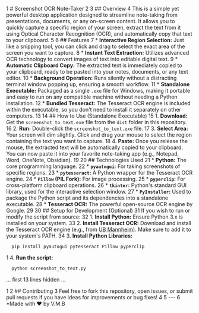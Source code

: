 1 # Screenshot OCR Note-Taker
    2
    3 ## Overview
    4 This is a simple yet powerful desktop application designed to streamline
      note-taking from presentations, documents, or any on-screen content. It allows
      you to quickly capture a specific region of your screen, extract the text from
      it using Optical Character Recognition (OCR), and automatically copy that text
      to your clipboard.
    5
    6 ## Features
    7 *   **Interactive Region Selection:** Just like a snipping tool, you can click
      and drag to select the exact area of the screen you want to capture.
    8 *   **Instant Text Extraction:** Utilizes advanced OCR technology to convert
      images of text into editable digital text.
    9 *   **Automatic Clipboard Copy:** The extracted text is immediately copied to
      your clipboard, ready to be pasted into your notes, documents, or any text
      editor.
   10 *   **Background Operation:** Runs silently without a distracting terminal
      window popping up, ensuring a smooth workflow.
   11 *   **Standalone Executable:** Packaged as a single `.exe` file for Windows,
      making it portable and easy to run on any compatible machine without needing a
      Python installation.
   12 *   **Bundled Tesseract:** The Tesseract OCR engine is included within the
      executable, so you don't need to install it separately on other computers.
   13
   14 ## How to Use (Standalone Executable)
   15 1.  **Download:** Get the `screenshot_to_text.exe` file from the `dist` folder
      in this repository.
   16 2.  **Run:** Double-click the `screenshot_to_text.exe` file.
   17 3.  **Select Area:** Your screen will dim slightly. Click and drag your mouse
      to select the region containing the text you want to capture.
   18 4.  **Paste:** Once you release the mouse, the extracted text will be
      automatically copied to your clipboard. You can now paste it into your favorite
      note-taking app (e.g., Notepad, Word, OneNote, Obsidian).
   19
   20 ## Technologies Used
   21 *   **Python:** The core programming language.
   22 *   **`pyautogui`:** For taking screenshots of specific regions.
   23 *   **`pytesseract`:** A Python wrapper for the Tesseract OCR engine.
   24 *   **`Pillow` (PIL Fork):** For image processing.
   25 *   **`pyperclip`:** For cross-platform clipboard operations.
   26 *   **`tkinter`:** Python's standard GUI library, used for the interactive
      selection window.
   27 *   **`PyInstaller`:** Used to package the Python script and its dependencies
      into a standalone executable.
   28 *   **Tesseract OCR:** The powerful open-source OCR engine by Google.
   29
   30 ## Setup for Development (Optional)
   31 If you wish to run or modify the script from source:
   32 1.  **Install Python:** Ensure Python 3.x is installed on your system.
   33 2.  **Install Tesseract OCR:** Download and install the Tesseract OCR engine
      (e.g., from [UB Mannheim](https://github.com/UB-Mannheim/tesseract/wiki)). Make
      sure to add it to your system's PATH.
   34 3.  **Install Python Libraries:**

      pip install pyautogui pytesseract Pillow pyperclip

   1 4.  **Run the script:**

      python screenshot_to_text.py


   ... first 13 lines hidden ...

   1
   2 ## Contributing
   3 Feel free to fork this repository, open issues, or submit pull requests if you
     have ideas for improvements or bug fixes!
   4
   5 ---
   6 *Made with ❤️ by V.M.B 

